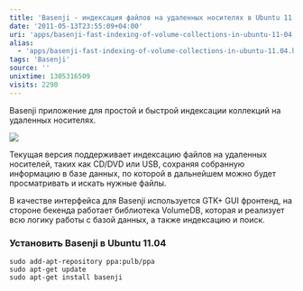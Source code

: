 ```yaml
---
title: 'Basenji - индексация файлов на удаленных носителях в Ubuntu 11.04'
date: '2011-05-13T23:55:09+04:00'
uri: 'apps/basenji-fast-indexing-of-volume-collections-in-ubuntu-11-04'
alias: 
  - 'apps/basenji-fast-indexing-of-volume-collections-in-ubuntu-11.04.html'
tags: 'Basenji'
source: ''
unixtime: 1305316509
visits: 2290
---
```

Basenji приложение для простой и быстрой индексации коллекций на удаленных носителях.

[![](img/2011/05/13/23-00/basenji-5716364241-o.jpg)](img/2011/05/13/23-00/basenji-5716364241-o.jpg)

Текущая версия поддерживает индексацию файлов на удаленных носителей, таких как CD/DVD или USB, сохраняя собранную информацию в базе данных, по которой в дальнейшем можно будет просматривать и искать нужные файлы.

В качестве интерфейса для Basenji используется GTK+ GUI фронтенд, на стороне бекенда работает библиотека VolumeDB, которая и реализует всю логику работы с базой данных, а также индексацию и поиск.

### Установить Basenji в Ubuntu 11.04

```
sudo add-apt-repository ppa:pulb/ppa
sudo apt-get update
sudo apt-get install basenji
```
